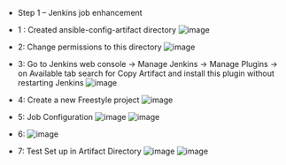 - Step 1 – Jenkins job enhancement

- 1 : Created ansible-config-artifact directory
 ![image](https://user-images.githubusercontent.com/94152732/176972317-5318fe52-3044-4391-b3f1-26ca1f461302.png)

- 2: Change permissions to this directory
![image](https://user-images.githubusercontent.com/94152732/176972641-e8d782d6-a837-4bf0-888d-5ce089e8b3a9.png)

- 3: Go to Jenkins web console -> Manage Jenkins -> Manage Plugins -> on Available tab search for Copy Artifact and install this plugin without restarting Jenkins
![image](https://user-images.githubusercontent.com/94152732/176972995-49bd5c3d-1718-4c4b-b015-0ac88ebdee7a.png)

- 4: Create a new Freestyle project
![image](https://user-images.githubusercontent.com/94152732/176973315-74188660-c1d5-4b5e-8f52-e29af8ec254a.png)

- 5: Job Configuration
![image](https://user-images.githubusercontent.com/94152732/176973842-2728cc2f-171f-4b1a-b3f4-dc8a47111b03.png)
![image](https://user-images.githubusercontent.com/94152732/176973859-3c0850b1-2bde-422b-8349-48f9cd8f8297.png)

- 6: 
![image](https://user-images.githubusercontent.com/94152732/176974577-40092442-c443-4b85-a8ef-d8b34ab38f73.png)

- 7: Test Set up in Artifact Directory
![image](https://user-images.githubusercontent.com/94152732/176975604-9952b971-8379-4628-84b9-1fe274833d17.png)
![image](https://user-images.githubusercontent.com/94152732/176976098-43fdbc56-0d4b-4b98-82a9-bf1a2bd199d0.png)

